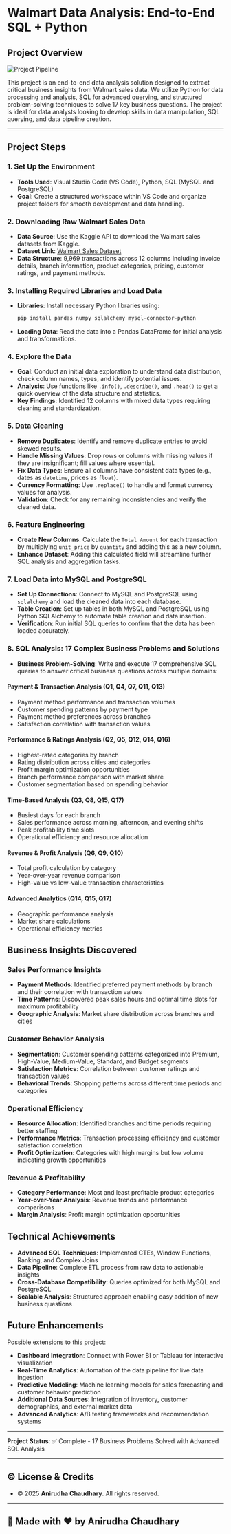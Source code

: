 # Walmart Data Analysis: End-to-End SQL + Python

## Project Overview

![Project Pipeline](https://github.com/najirh/Walmart_SQL_Python/blob/main/walmart_project-piplelines.png)

This project is an end-to-end data analysis solution designed to extract critical business insights from Walmart sales data. We utilize Python for data processing and analysis, SQL for advanced querying, and structured problem-solving techniques to solve 17 key business questions. The project is ideal for data analysts looking to develop skills in data manipulation, SQL querying, and data pipeline creation.

---

## Project Steps

### 1. Set Up the Environment
   - **Tools Used**: Visual Studio Code (VS Code), Python, SQL (MySQL and PostgreSQL)
   - **Goal**: Create a structured workspace within VS Code and organize project folders for smooth development and data handling.

### 2. Downloading Raw Walmart Sales Data
   - **Data Source**: Use the Kaggle API to download the Walmart sales datasets from Kaggle.
   - **Dataset Link**: [Walmart Sales Dataset](https://www.kaggle.com/najir0123/walmart-10k-sales-datasets)
   - **Data Structure**: 9,969 transactions across 12 columns including invoice details, branch information, product categories, pricing, customer ratings, and payment methods.

### 3. Installing Required Libraries and Load Data
   - **Libraries**: Install necessary Python libraries using:
     ```bash
     pip install pandas numpy sqlalchemy mysql-connector-python 
     ```
   - **Loading Data**: Read the data into a Pandas DataFrame for initial analysis and transformations.

### 4. Explore the Data
   - **Goal**: Conduct an initial data exploration to understand data distribution, check column names, types, and identify potential issues.
   - **Analysis**: Use functions like `.info()`, `.describe()`, and `.head()` to get a quick overview of the data structure and statistics.
   - **Key Findings**: Identified 12 columns with mixed data types requiring cleaning and standardization.

### 5. Data Cleaning
   - **Remove Duplicates**: Identify and remove duplicate entries to avoid skewed results.
   - **Handle Missing Values**: Drop rows or columns with missing values if they are insignificant; fill values where essential.
   - **Fix Data Types**: Ensure all columns have consistent data types (e.g., dates as `datetime`, prices as `float`).
   - **Currency Formatting**: Use `.replace()` to handle and format currency values for analysis.
   - **Validation**: Check for any remaining inconsistencies and verify the cleaned data.

### 6. Feature Engineering
   - **Create New Columns**: Calculate the `Total Amount` for each transaction by multiplying `unit_price` by `quantity` and adding this as a new column.
   - **Enhance Dataset**: Adding this calculated field will streamline further SQL analysis and aggregation tasks.

### 7. Load Data into MySQL and PostgreSQL
   - **Set Up Connections**: Connect to MySQL and PostgreSQL using `sqlalchemy` and load the cleaned data into each database.
   - **Table Creation**: Set up tables in both MySQL and PostgreSQL using Python SQLAlchemy to automate table creation and data insertion.
   - **Verification**: Run initial SQL queries to confirm that the data has been loaded accurately.

### 8. SQL Analysis: 17 Complex Business Problems and Solutions
   - **Business Problem-Solving**: Write and execute 17 comprehensive SQL queries to answer critical business questions across multiple domains:

#### Payment & Transaction Analysis (Q1, Q4, Q7, Q11, Q13)
- Payment method performance and transaction volumes
- Customer spending patterns by payment type
- Payment method preferences across branches
- Satisfaction correlation with transaction values

#### Performance & Ratings Analysis (Q2, Q5, Q12, Q14, Q16)
- Highest-rated categories by branch
- Rating distribution across cities and categories
- Profit margin optimization opportunities
- Branch performance comparison with market share
- Customer segmentation based on spending behavior

#### Time-Based Analysis (Q3, Q8, Q15, Q17)
- Busiest days for each branch
- Sales performance across morning, afternoon, and evening shifts
- Peak profitability time slots
- Operational efficiency and resource allocation

#### Revenue & Profit Analysis (Q6, Q9, Q10)
- Total profit calculation by category
- Year-over-year revenue comparison
- High-value vs low-value transaction characteristics

#### Advanced Analytics (Q14, Q15, Q17)
- Geographic performance analysis
- Market share calculations
- Operational efficiency metrics

## Business Insights Discovered

### Sales Performance Insights
- **Payment Methods**: Identified preferred payment methods by branch and their correlation with transaction values
- **Time Patterns**: Discovered peak sales hours and optimal time slots for maximum profitability
- **Geographic Analysis**: Market share distribution across branches and cities

### Customer Behavior Analysis
- **Segmentation**: Customer spending patterns categorized into Premium, High-Value, Medium-Value, Standard, and Budget segments
- **Satisfaction Metrics**: Correlation between customer ratings and transaction values
- **Behavioral Trends**: Shopping patterns across different time periods and categories

### Operational Efficiency
- **Resource Allocation**: Identified branches and time periods requiring better staffing
- **Performance Metrics**: Transaction processing efficiency and customer satisfaction correlation
- **Profit Optimization**: Categories with high margins but low volume indicating growth opportunities

### Revenue & Profitability
- **Category Performance**: Most and least profitable product categories
- **Year-over-Year Analysis**: Revenue trends and performance comparisons
- **Margin Analysis**: Profit margin optimization opportunities

## Technical Achievements

- **Advanced SQL Techniques**: Implemented CTEs, Window Functions, Ranking, and Complex Joins
- **Data Pipeline**: Complete ETL process from raw data to actionable insights
- **Cross-Database Compatibility**: Queries optimized for both MySQL and PostgreSQL
- **Scalable Analysis**: Structured approach enabling easy addition of new business questions

## Future Enhancements

Possible extensions to this project:
- **Dashboard Integration**: Connect with Power BI or Tableau for interactive visualization
- **Real-Time Analytics**: Automation of the data pipeline for live data ingestion
- **Predictive Modeling**: Machine learning models for sales forecasting and customer behavior prediction
- **Additional Data Sources**: Integration of inventory, customer demographics, and external market data
- **Advanced Analytics**: A/B testing frameworks and recommendation systems

---

**Project Status**: ✅ Complete - 17 Business Problems Solved with Advanced SQL Analysis

---

## ©️ License & Credits

- © 2025 **Anirudha Chaudhary**. All rights reserved.

---

## 🙌 Made with ❤️ by **Anirudha Chaudhary**
